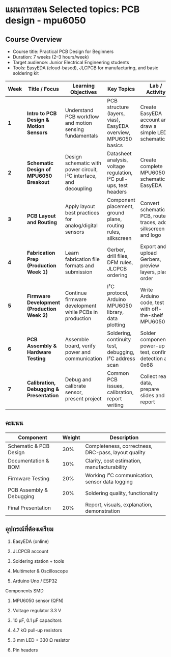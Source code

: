 # แผนการสอน Selected topics: PCB design - mpu6050 
## Course Overview

- Course title: Practical PCB Design for Beginners
- Duration: 7 weeks (2–3 hours/week)
- Target audience: Junior Electrical Engineering students
- Tools: EasyEDA (cloud-based), JLCPCB for manufacturing, and basic soldering kit

| **Week** | **Title / Focus**                            | **Learning Objectives**                                            | **Key Topics**                                                     | **Lab / Activity**                                              | **Deliverables**                                         |
| -------- | -------------------------------------------- | ------------------------------------------------------------------ | ------------------------------------------------------------------ | --------------------------------------------------------------- | -------------------------------------------------------- |
| **1**    | **Intro to PCB Design & Motion Sensors**     | Understand PCB workflow and motion sensing fundamentals            | PCB structure (layers, vias), EasyEDA overview, MPU6050 basics     | Create EasyEDA account and draw a simple LED schematic          | Screenshot of first schematic                            |
| **2**    | **Schematic Design of MPU6050 Breakout**     | Design schematic with power circuit, I²C interface, and decoupling | Datasheet analysis, voltage regulation, I²C pull-ups, test headers | Create complete MPU6050 schematic in EasyEDA                    | Schematic & BOM submission                               |
| **3**    | **PCB Layout and Routing**                   | Apply layout best practices for analog/digital sensors             | Component placement, ground plane, routing rules, silkscreen       | Convert schematic to PCB, route traces, add silkscreen and logo | 3D PCB preview + Gerber export                           |
| **4**    | **Fabrication Prep (Production Week 1)**     | Learn fabrication file formats and submission                      | Gerber, drill files, DFM rules, JLCPCB ordering                    | Export and upload Gerbers, preview layers, place order          | PCB order confirmation + firmware test with demo MPU6050 |
| **5**    | **Firmware Development (Production Week 2)** | Continue firmware development while PCBs in production             | I²C protocol, Arduino MPU6050 library, data plotting               | Write Arduino code, test with off-the-shelf MPU6050             | Working I²C data demo (serial plotter)                   |
| **6**    | **PCB Assembly & Hardware Testing**          | Assemble board, verify power and communication                     | Soldering, continuity test, debugging, I²C address scan            | Solder components, power-up test, confirm detection at 0x68     | Assembled PCB + I²C scan screenshot                      |
| **7**    | **Calibration, Debugging & Presentation**    | Debug and calibrate sensor, present project                        | Common PCB issues, calibration, report writing                     | Collect real data, prepare slides and report                    | Final report + working demo presentation                 |


## คะแนน
| Component                | Weight | Description                                         |
| ------------------------ | ------ | --------------------------------------------------- |
| Schematic & PCB Design   | 30%    | Completeness, correctness, DRC-pass, layout quality |
| Documentation & BOM      | 10%    | Clarity, cost estimation, manufacturability         |
| Firmware Testing         | 20%    | Working I²C communication, sensor data logging      |
| PCB Assembly & Debugging | 20%    | Soldering quality, functionality                    |
| Final Presentation       | 20%    | Report, visuals, explanation, demonstration         |

## อุปกรณ์ที่ต้องเตรียม
1. EasyEDA (online)

1. JLCPCB account

1. Soldering station + tools

1. Multimeter & Oscilloscope

1. Arduino Uno / ESP32

Components SMD

1. MPU6050 sensor (QFN)

1. Voltage regulator 3.3 V

1.  10 µF, 0.1 µF capacitors

1. 4.7 kΩ pull-up resistors

1. 3 mm LED + 330 Ω resistor

1. Pin headers
